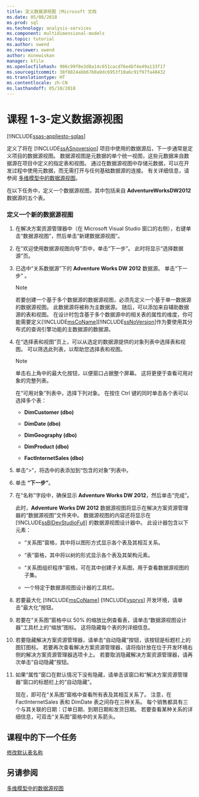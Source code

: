 ```yaml
---
title: 定义数据源视图 |Microsoft 文档
ms.date: 05/08/2018
ms.prod: sql
ms.technology: analysis-services
ms.component: multidimensional-models
ms.topic: tutorial
ms.author: owend
ms.reviewer: owend
author: minewiskan
manager: kfile
ms.openlocfilehash: 906c99f8e3d8a14c651cacd76e4bf4e49a133f17
ms.sourcegitcommit: 38f8824abb6760a9dc6953f10a6c91f97fa48432
ms.translationtype: HT
ms.contentlocale: zh-CN
ms.lasthandoff: 05/10/2018
---
```

# <a name="lesson-1-3---defining-a-data-source-view"></a>课程 1-3-定义数据源视图
[!INCLUDE[ssas-appliesto-sqlas](../includes/ssas-appliesto-sqlas.md)]

定义了将在 [!INCLUDE[ssASnoversion](../includes/ssasnoversion-md.md)] 项目中使用的数据源后，下一步通常是定义项目的数据源视图。 数据源视图是元数据的单个统一视图，这些元数据来自数据源在项目中定义的指定表和视图。 通过在数据源视图中存储元数据，可以在开发过程中使用元数据，而无需打开与任何基础数据源的连接。 有关详细信息，请参阅 [多维模型中的数据源视图](../analysis-services/multidimensional-models/data-source-views-in-multidimensional-models.md)。  
  
在以下任务中，定义一个数据源视图，其中包括来自 **AdventureWorksDW2012** 数据源的五个表。  
  
### <a name="to-define-a-new-data-source-view"></a>定义一个新的数据源视图  
  
1.  在解决方案资源管理器中（在 Microsoft Visual Studio 窗口的右侧），右键单击“数据源视图”，然后单击“新建数据源视图”。  
  
2.  在“欢迎使用数据源视图向导”页中，单击“下一步”。 此时将显示“选择数据源”页。  
  
3.  已选中“关系数据源”下的 **Adventure Works DW 2012** 数据源。 单击“下一步” 。  
  
    > [!NOTE]  
    > 若要创建一个基于多个数据源的数据源视图，必须先定义一个基于单一数据源的数据源视图。 此数据源将被称为主数据源。 随后，可以添加来自辅助数据源的表和视图。 在设计时包含基于多个数据源中的相关表的属性的维度，你可能需要定义[!INCLUDE[msCoName](../includes/msconame-md.md)][!INCLUDE[ssNoVersion](../includes/ssnoversion-md.md)]作为要使用其分布式的查询引擎功能的主数据源的数据源。  
  
4.  在“选择表和视图”页上，可以从选定的数据源提供的对象列表中选择表和视图。 可以筛选此列表，以帮助您选择表和视图。  
  
    > [!NOTE]  
    > 单击右上角中的最大化按钮，以便窗口占据整个屏幕。 这将更便于查看可用对象的完整列表。  
  
    在“可用对象”列表中，选择下列对象。 在按住 Ctrl 键的同时单击各个表可以选择多个表：  
  
    -   **DimCustomer (dbo)**  
  
    -   **DimDate (dbo)**  
  
    -   **DimGeography (dbo)**  
  
    -   **DimProduct (dbo)**  
  
    -   **FactInternetSales (dbo)**  
  
5.  单击“>”，将选中的表添加到“包含的对象”列表中。  
  
6.  单击 **“下一步”**。  
  
7.  在“名称”字段中，确保显示 **Adventure Works DW 2012**，然后单击“完成”。  
  
    此时，**Adventure Works DW 2012** 数据源视图将显示在解决方案资源管理器的“数据源视图”文件夹中。 数据源视图的内容还将显示在 [!INCLUDE[ssBIDevStudioFull](../includes/ssbidevstudiofull-md.md)] 的数据源视图设计器中。 此设计器包含以下元素：  
  
    -   “关系图”窗格，其中将以图形方式显示各个表及其相互关系。  
  
    -   “表”窗格，其中将以树的形式显示各个表及其架构元素。  
  
    -   “关系图组织程序”窗格，可在其中创建子关系图，用于查看数据源视图的子集。  
  
    -   一个特定于数据源视图设计器的工具栏。  
  
8.  若要最大化 [!INCLUDE[msCoName](../includes/msconame-md.md)] [!INCLUDE[vsprvs](../includes/vsprvs-md.md)] 开发环境，请单击“最大化”按钮。  
  
9. 若要在“关系图”窗格中以 50% 的缩放比例查看表，请单击“数据源视图设计器”工具栏上的“缩放”图标。 这将隐藏每个表的列详细信息。  
  
10. 若要隐藏解决方案资源管理器，请单击“自动隐藏”按钮，该按钮是标题栏上的图钉图标。 若要再次查看解决方案资源管理器，请将指针放在位于开发环境右侧的解决方案资源管理器选项卡上。 若要取消隐藏解决方案资源管理器，请再次单击“自动隐藏”按钮。  
  
11. 如果“属性”窗口在默认情况下没有隐藏，请单击该窗口和“解决方案资源管理器”窗口的标题栏上的“自动隐藏”。  
  
    现在，即可在“关系图”窗格中查看所有表及其相互关系了。 注意，在 FactInternetSales 表和 DimDate 表之间存在三种关系。 每个销售都具有三个与其关联的日期：订单日期、到期日期和发货日期。 若要查看某种关系的详细信息，可双击“关系图”窗格中的关系箭头。  
  
## <a name="next-task-in-lesson"></a>课程中的下一个任务  
[修改默认表名称](../analysis-services/lesson-1-4-modifying-default-table-names.md)  
  
## <a name="see-also"></a>另请参阅  
[多维模型中的数据源视图](../analysis-services/multidimensional-models/data-source-views-in-multidimensional-models.md)  
  
  
  
